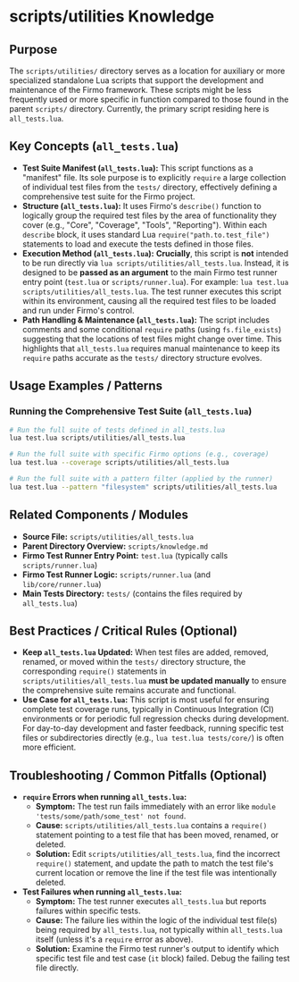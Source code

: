 # scripts/utilities Knowledge

## Purpose

The `scripts/utilities/` directory serves as a location for auxiliary or more specialized standalone Lua scripts that support the development and maintenance of the Firmo framework. These scripts might be less frequently used or more specific in function compared to those found in the parent `scripts/` directory. Currently, the primary script residing here is `all_tests.lua`.

## Key Concepts (`all_tests.lua`)

- **Test Suite Manifest (`all_tests.lua`):** This script functions as a "manifest" file. Its sole purpose is to explicitly `require` a large collection of individual test files from the `tests/` directory, effectively defining a comprehensive test suite for the Firmo project.
- **Structure (`all_tests.lua`):** It uses Firmo's `describe()` function to logically group the required test files by the area of functionality they cover (e.g., "Core", "Coverage", "Tools", "Reporting"). Within each `describe` block, it uses standard Lua `require("path.to.test_file")` statements to load and execute the tests defined in those files.
- **Execution Method (`all_tests.lua`):** **Crucially**, this script is **not** intended to be run directly via `lua scripts/utilities/all_tests.lua`. Instead, it is designed to be **passed as an argument** to the main Firmo test runner entry point (`test.lua` or `scripts/runner.lua`). For example: `lua test.lua scripts/utilities/all_tests.lua`. The test runner executes this script within its environment, causing all the required test files to be loaded and run under Firmo's control.
- **Path Handling & Maintenance (`all_tests.lua`):** The script includes comments and some conditional `require` paths (using `fs.file_exists`) suggesting that the locations of test files might change over time. This highlights that `all_tests.lua` requires manual maintenance to keep its `require` paths accurate as the `tests/` directory structure evolves.

## Usage Examples / Patterns

### Running the Comprehensive Test Suite (`all_tests.lua`)

```bash
# Run the full suite of tests defined in all_tests.lua
lua test.lua scripts/utilities/all_tests.lua

# Run the full suite with specific Firmo options (e.g., coverage)
lua test.lua --coverage scripts/utilities/all_tests.lua

# Run the full suite with a pattern filter (applied by the runner)
lua test.lua --pattern "filesystem" scripts/utilities/all_tests.lua
```

## Related Components / Modules

- **Source File:** `scripts/utilities/all_tests.lua`
- **Parent Directory Overview:** `scripts/knowledge.md`
- **Firmo Test Runner Entry Point:** `test.lua` (typically calls `scripts/runner.lua`)
- **Firmo Test Runner Logic:** `scripts/runner.lua` (and `lib/core/runner.lua`)
- **Main Tests Directory:** `tests/` (contains the files required by `all_tests.lua`)

## Best Practices / Critical Rules (Optional)

- **Keep `all_tests.lua` Updated:** When test files are added, removed, renamed, or moved within the `tests/` directory structure, the corresponding `require()` statements in `scripts/utilities/all_tests.lua` **must be updated manually** to ensure the comprehensive suite remains accurate and functional.
- **Use Case for `all_tests.lua`:** This script is most useful for ensuring complete test coverage runs, typically in Continuous Integration (CI) environments or for periodic full regression checks during development. For day-to-day development and faster feedback, running specific test files or subdirectories directly (e.g., `lua test.lua tests/core/`) is often more efficient.

## Troubleshooting / Common Pitfalls (Optional)

- **`require` Errors when running `all_tests.lua`:**
    - **Symptom:** The test run fails immediately with an error like `module 'tests/some/path/some_test' not found`.
    - **Cause:** `scripts/utilities/all_tests.lua` contains a `require()` statement pointing to a test file that has been moved, renamed, or deleted.
    - **Solution:** Edit `scripts/utilities/all_tests.lua`, find the incorrect `require()` statement, and update the path to match the test file's current location or remove the line if the test file was intentionally deleted.
- **Test Failures when running `all_tests.lua`:**
    - **Symptom:** The test runner executes `all_tests.lua` but reports failures within specific tests.
    - **Cause:** The failure lies within the logic of the individual test file(s) being required by `all_tests.lua`, not typically within `all_tests.lua` itself (unless it's a `require` error as above).
    - **Solution:** Examine the Firmo test runner's output to identify which specific test file and test case (`it` block) failed. Debug the failing test file directly.
